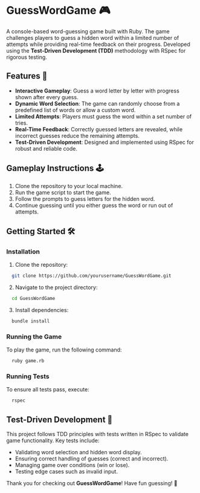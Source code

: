 # GuessWordGame 🎮

A console-based word-guessing game built with Ruby. The game challenges players to guess a hidden word within a limited number of attempts while providing real-time feedback on their progress. Developed using the **Test-Driven Development (TDD)** methodology with RSpec for rigorous testing.

## Features 🚀

- **Interactive Gameplay**: Guess a word letter by letter with progress shown after every guess.
- **Dynamic Word Selection**: The game can randomly choose from a predefined list of words or allow a custom word.
- **Limited Attempts**: Players must guess the word within a set number of tries.
- **Real-Time Feedback**: Correctly guessed letters are revealed, while incorrect guesses reduce the remaining attempts.
- **Test-Driven Development**: Designed and implemented using RSpec for robust and reliable code.

## Gameplay Instructions 🕹️

1. Clone the repository to your local machine.
2. Run the game script to start the game.
3. Follow the prompts to guess letters for the hidden word.
4. Continue guessing until you either guess the word or run out of attempts.

## Getting Started 🛠️

### Installation

1. Clone the repository:
  ```bash
    git clone https://github.com/yourusername/GuessWordGame.git
  ```
2. Navigate to the project directory:
  ```bash
    cd GuessWordGame
  ```
3. Install dependencies:
  ```bash
    bundle install
  ```

### Running the Game

To play the game, run the following command:
  ```bash
    ruby game.rb
  ```

### Running Tests

To ensure all tests pass, execute:
  ```bash
    rspec
  ```

## Test-Driven Development 🧪

This project follows TDD principles with tests written in RSpec to validate game functionality. Key tests include:

- Validating word selection and hidden word display.
- Ensuring correct handling of guesses (correct and incorrect).
- Managing game over conditions (win or lose).
- Testing edge cases such as invalid input.

Thank you for checking out **GuessWordGame**! Have fun guessing! 🎉
